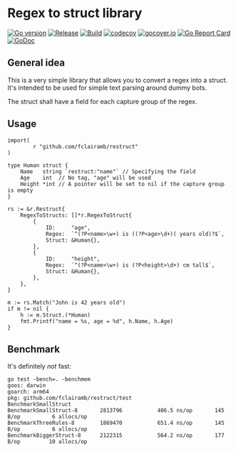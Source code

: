 # Regex to struct library

[![Go version](https://img.shields.io/github/go-mod/go-version/fclairamb/restruct)](https://golang.org/doc/devel/release.html)
[![Release](https://img.shields.io/github/v/release/fclairamb/restruct)](https://github.com/fclairamb/restruct/releases/latest)
[![Build](https://github.com/fclairamb/restruct/workflows/Build/badge.svg)](https://github.com/fclairamb/restruct/actions/workflows/build.yml)
[![codecov](https://codecov.io/gh/fclairamb/restruct/branch/main/graph/badge.svg?token=y1vcrxbXfv)](https://codecov.io/gh/fclairamb/restruct)
[![gocover.io](https://gocover.io/_badge/github.com/fclairamb/restruct)](https://gocover.io/github.com/fclairamb/restruct)
[![Go Report Card](https://goreportcard.com/badge/fclairamb/restruct)](https://goreportcard.com/report/fclairamb/restruct)
[![GoDoc](https://godoc.org/github.com/fclairamb/restruct?status.svg)](https://godoc.org/github.com/fclairamb/restruct)

## General idea
This is a very simple library that allows you to convert a regex into a struct. It's intended to be used for simple text parsing around 
dummy bots.

The struct shall have a field for each capture group of the regex.

## Usage

```golang
import(
    	r "github.com/fclairamb/restruct"
)

type Human struct {
    Name   string `restruct:"name"` // Specifying the field
    Age    int  // No tag, "age" will be used
    Height *int // A pointer will be set to nil if the capture group is empty
}

rs := &r.Restruct{
    RegexToStructs: []*r.RegexToStruct{
        {
            ID:     "age",
            Regex:  `^(?P<name>\w+) is ((?P<age>\d+)( years old)?$`,
            Struct: &Human{},
        },
        {
            ID:     "height",
            Regex:  `^(?P<name>\w+) is (?P<height>\d+) cm tall$`,
            Struct: &Human{},
        },
    },
}

m := rs.Match("John is 42 years old")
if m != nil {
    h := m.Struct.(*Human)
    fmt.Printf("name = %s, age = %d", h.Name, h.Age)
}
```

## Benchmark
It's definitely _not_ fast:
```text
go test -bench=. -benchmem
goos: darwin
goarch: arm64
pkg: github.com/fclairamb/restruct/test
BenchmarkSmallStruct
BenchmarkSmallStruct-8    	 2813796	       406.5 ns/op	     145 B/op	       6 allocs/op
BenchmarkThreeRules-8     	 1869470	       651.4 ns/op	     145 B/op	       6 allocs/op
BenchmarkBiggerStruct-8   	 2122315	       564.2 ns/op	     177 B/op	      10 allocs/op
```